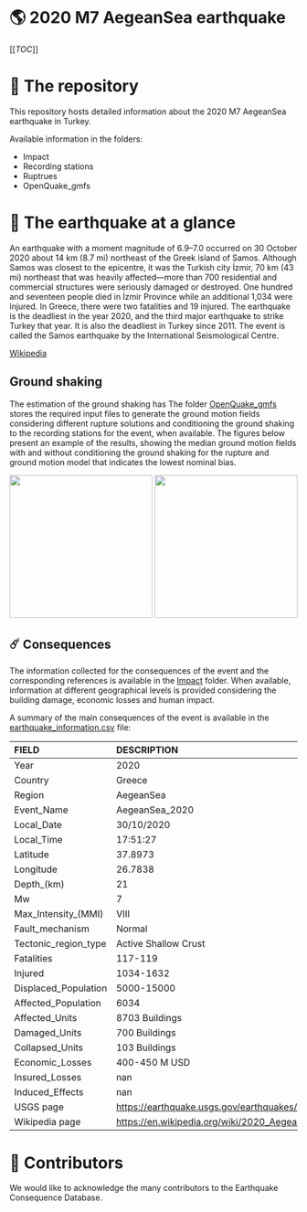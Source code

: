 # 🌎 2020 M7 AegeanSea earthquake
[[_TOC_]]

# 📂 The repository  

This repository hosts detailed information about the 2020 M7 AegeanSea earthquake in Turkey.

Available information in the folders:

- Impact
- Recording stations
- Ruptrues
- OpenQuake_gmfs 


# 🚀 The earthquake at a glance 

An earthquake with a moment magnitude of 6.9–7.0 occurred on 30 October 2020 about 14 km (8.7 mi) northeast of the Greek island of Samos. Although Samos was closest to the epicentre, it was the Turkish city İzmir, 70 km (43 mi) northeast that was heavily affected—more than 700 residential and commercial structures were seriously damaged or destroyed. One hundred and seventeen people died in İzmir Province while an additional 1,034 were injured. In Greece, there were two fatalities and 19 injured. The earthquake is the deadliest in the year 2020, and the third major earthquake to strike Turkey that year. It is also the deadliest in Turkey since 2011. The event is called the Samos earthquake by the International Seismological Centre.


[Wikipedia](https://en.wikipedia.org/wiki/2020_Aegean_Sea_earthquake)



## Ground shaking

The estimation of the ground shaking has The folder [OpenQuake_gmfs](./OpenQuake_gmfs/) stores the required input files to generate the ground motion fields considering different rupture solutions and conditioning the ground shaking to the recording stations for the event, when available. The figures below present an example of the results, showing the median ground motion fields with and without conditioning the ground shaking for the rupture and ground motion model that indicates the lowest nominal bias.

<img src="./OpenQuake_gmfs/median_gmf_stations_none.png" height="250">
<img src="./OpenQuake_gmfs/median_gmf_stations_seismic.png" height="250">

## ☄️ Consequences

The information collected for the consequences of the event and the corresponding references is available in the [Impact](./Impact) folder. When available, information at different geographical levels is provided considering the building damage, economic losses and human impact.

A summary of the main consequences of the event is available in the [earthquake_information.csv](./earthquake_information.csv) file:

| FIELD                | DESCRIPTION                                                            |
|:---------------------|:-----------------------------------------------------------------------|
| Year                 | 2020                                                                   |
| Country              | Greece                                                                 |
| Region               | AegeanSea                                                              |
| Event_Name           | AegeanSea_2020                                                         |
| Local_Date           | 30/10/2020                                                             |
| Local_Time           | 17:51:27                                                               |
| Latitude             | 37.8973                                                                |
| Longitude            | 26.7838                                                                |
| Depth_(km)           | 21                                                                     |
| Mw                   | 7                                                                      |
| Max_Intensity_(MMI)  | VIII                                                                   |
| Fault_mechanism      | Normal                                                                 |
| Tectonic_region_type | Active Shallow Crust                                                   |
| Fatalities           | 117-119                                                                |
| Injured              | 1034-1632                                                              |
| Displaced_Population | 5000-15000                                                             |
| Affected_Population  | 6034                                                                   |
| Affected_Units       | 8703 Buildings                                                         |
| Damaged_Units        | 700 Buildings                                                          |
| Collapsed_Units      | 103 Buildings                                                          |
| Economic_Losses      | 400-450 M USD                                                          |
| Insured_Losses       | nan                                                                    |
| Induced_Effects      | nan                                                                    |
| USGS page            | https://earthquake.usgs.gov/earthquakes/eventpage/us7000c7y0/executive |
| Wikipedia page       | https://en.wikipedia.org/wiki/2020_Aegean_Sea_earthquake               |


# 🌟 Contributors 

We would like to acknowledge the many contributors to the Earthquake Consequence Database.
